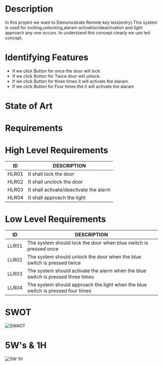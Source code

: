 # Description
In this project we want to Demonostrate   Remote key less(entry).This system is used for locking,unlocking,alaram activation/deactivation and light approach any one occurs.
to understand this concept clearly we use led concept. 

# Identifying Features
* If we click Button  for once  the door will lock
* If we click Button  for Twice door wiil unlock.
* If we click Button for three times it will activate the alaram.
* If we click Button for Four times the  it will activate the alaram


# State of Art

# Requirements

# High Level Requirements
 
|  ID                                        |      DESCRIPTION  |
|-------------------------------------------------------------|---
|  HLR01                                     |   It shall lock the door       |
|  HLR02                                     |  It shall unclock the door            |
|  HLR03                                     |  It shall activate/deactivate the alarm   |
|  HLR04                                   |  It shall approach the light    |

# Low Level Requirements

| ID                                      |    DESCRIPTION                |
|------------------------------------------------------------------------|-------
|LLR01                                    |   The system should lock the door when blue switch is pressed once   |
|LLR02                                    |   The system should unlock the door when the blue switch is pressed twice|
|LLR03                                    |   The system should activate the alarm when the blue switch is pressed three times |
|LLR04                                    |   The system should approach the light when the blue switch is pressed four times |

# SWOT
![SWAOT](https://user-images.githubusercontent.com/88649955/157680427-c99aeb46-9a22-4a40-b566-3ec8670d67ac.JPG)

# 5W's & 1H
![5W 1H](https://user-images.githubusercontent.com/88649955/157690554-da8ae9de-a74f-46e2-b968-8b0971c9c203.jpg)
